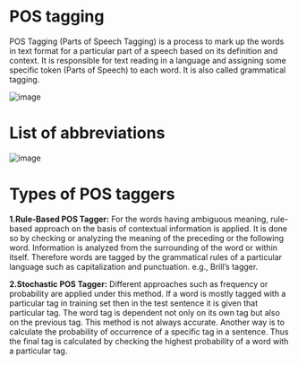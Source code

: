 # POS tagging

POS Tagging (Parts of Speech Tagging) is a process to mark up the words in text format for a particular part of a speech based on its definition and context. It is responsible for text reading in a language and assigning some specific token (Parts of Speech) to each word. It is also called grammatical tagging.

![image](https://user-images.githubusercontent.com/78906545/164948168-cea6e682-c664-48a9-9030-0f9942436d3f.png)

# List of abbreviations
![image](https://user-images.githubusercontent.com/78906545/164948186-8fd29962-d11f-49b3-8395-3ee7d10633a7.png)

# Types of POS taggers
**1.Rule-Based POS Tagger:** For the words having ambiguous meaning, rule-based approach on the basis of contextual information is applied. It is done so by checking or analyzing the meaning of the preceding or the following word. Information is analyzed from the surrounding of the word or within itself. Therefore words are tagged by the grammatical rules of a particular language such as capitalization and punctuation. e.g., Brill’s tagger.

**2.Stochastic POS Tagger:** Different approaches such as frequency or probability are applied under this method. If a word is mostly tagged with a particular tag in training set then in the test sentence it is given that particular tag. The word tag is dependent not only on its own tag but also on the previous tag. This method is not always accurate. Another way is to calculate the probability of occurrence of a specific tag in a sentence. Thus the final tag is calculated by checking the highest probability of a word with a particular tag.
